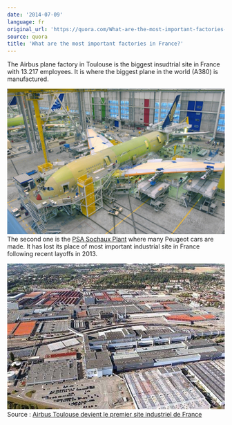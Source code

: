 ```yaml
---
date: '2014-07-09'
language: fr
original_url: 'https://quora.com/What-are-the-most-important-factories-in-France/answer/Clément-Renaud'
source: quora
title: 'What are the most important factories in France?'
---
```


The Airbus plane factory in Toulouse is the biggest insudtrial site in
France with 13.217 employees. It is where the biggest plane in the world
(A380) is manufactured. 
 
![](/img/quora/main-qimg-bae78ae714126d5a6f86d33aed08c532-c.png) 
The second one is the [PSA Sochaux
Plant](http://en.wikipedia.org/wiki/PSA_Sochaux_Plant) where many
Peugeot cars are made. It has lost its place of most important
industrial site in France following recent layoffs in 2013. 
 
![](/img/quora/main-qimg-f733b0d86fc4aded16362ba575e82341-c.png) 
Source : [Airbus Toulouse devient le premier site industriel de
France](http://www.lefigaro.fr/conjoncture/2013/07/17/20002-20130717ARTFIG00273-airbus-toulouse-devient-le-premier-site-industriel-de-france.php)

